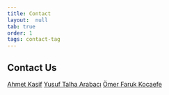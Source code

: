 ```yaml
---
title: Contact
layout:  null
tab: true
order: 1
tags: contact-tag
---
```


## Contact Us

[Ahmet Kaşif](https://www.linkedin.com/in/ahmetkasif/)
[Yusuf Talha Arabacı](https://www.linkedin.com/in/yusufarbc/)
[Ömer Faruk Kocaefe](https://www.linkedin.com/in/omer-faruk-kocaefe/)

